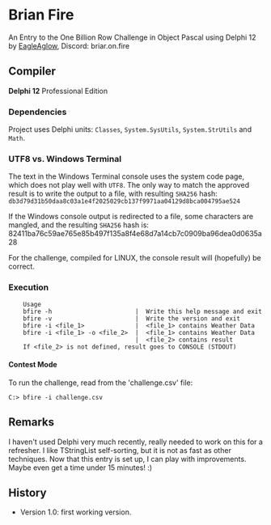 # Brian Fire

An Entry to the One Billion Row Challenge in Object Pascal using Delphi 12 by [EagleAglow](https://github.com/EagleAglow), Discord: briar.on.fire

## Compiler

**Delphi 12** Professional Edition

### Dependencies

Project uses Delphi units: `Classes`, `System.SysUtils`, `System.StrUtils` and `Math`.

### UTF8 vs. Windows Terminal

The text in the Windows Terminal console uses the system code page, which does not play well with `UTF8`.
The only way to match the approved result is to write the output to a file, with resulting `SHA256` hash:\
`db3d79d31b50daa8c03a1e4f2025029cb137f9971aa04129d8bca004795ae524`

If the Windows console output is redirected to a file, some characters are mangled, and the resulting `SHA256` hash is:\
82411ba76c59ae765e85b497f135a8f4e68d7a14cb7c0909ba96dea0d0635a28

For the challenge, compiled for LINUX, the console result will (hopefully) be correct.

### Execution
```
    Usage
    bfire -h                       |  Write this help message and exit
    bfire -v                       |  Write the version and exit
    bfire -i <file_1>              |  <file_1> contains Weather Data
    bfire -i <file_1> -o <file_2>  |  <file_1> contains Weather Data
                                   |  <file_2> contains result
    If <file_2> is not defined, result goes to CONSOLE (STDOUT)
```

#### Contest Mode

To run the challenge, read from the 'challenge.csv' file:

```console
C:> bfire -i challenge.csv
```

## Remarks

I haven't used Delphi very much recently, really needed to work on this for a refresher.
I like TStringList self-sorting, but it is not as fast as other techniques.
Now that this entry is set up, I can play with improvements. Maybe even get a time under 15 minutes! :)

## History

- Version 1.0: first working version.
